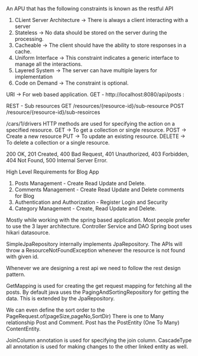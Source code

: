 An APU that has the following constraints is known as the 
restful API
1) CLient Server Architecture -> There is always a client interacting with a server
2) Stateless -> No data should be stored on the server during the processing.
3) Cacheable -> The client should have the ability to store responses in a cache.
4) Uniform Interface -> This constraint indicates a generic interface to manage all the interactions.
5) Layered System -> The server can have multiple layers for implementation
6) Code on Demand -> The constraint is optional. 

URI -> For web based application.
GET - http://localhost:8080/api/posts : 

REST - Sub resources
GET /resources/{resource-id}/sub-resource
POST /resource/{resource-id}/sub-resoirces

/cars/1/drivers
HTTP methods are used for specifying the action on a specified resource.
GET -> To get a collection or single resource.
POST -> Create a new resource
PUT -> To update an existing resource.
DELETE -> To delete a collection or a single resource.

200 OK, 201 Created, 400 Bad Request, 401 Unauthorized, 403 Forbidden, 404 Not Found, 500 Internal Server Error.

High Level Requirements for Blog App
1) Posts Management - Create Read Update and Delete.
2) Comments Management -  Create Read Update and Delete comments for Blog
3) Authentication and Authorization - Register Login and Security
4) Category Management - Create, Read Update and Delete.

Mostly while working with the spring based application. Most people prefer to use the 3 layer architecture.
Controller Service and DAO
Spring boot uses hikari datasource.

SimpleJpaRepository internally implements JpaRepository.
The APIs will throw a ResourceNotFoundException whenever the resource is not found with given id.

Whenever we are designing a rest api we need to follow the rest design pattern.

GetMapping is used for creating the get request mapping for fetching all the posts.
By default java uses the PagingAndSortingRepository for getting the data. This is extended by the JpaRepository.

We can even define the sort order to the PageRequest.of(pageSize,pageNo,SortDir)
There is one to Many relationship Post and Comment.
Post has the PostEntity (One To Many) ContentEntity.

JoinColumn annotation is used for specifying the join column.
CascadeType all annotation is used for making changes to the other linked entity as well.